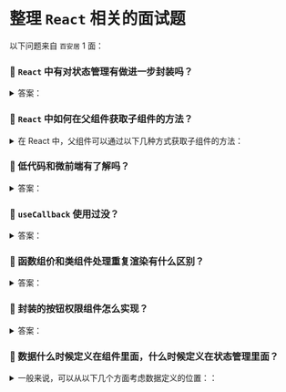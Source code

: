 # 整理 `React` 相关的面试题

以下问题来自 `百安居` 1 面：

### 🔴 `React` 中有对状态管理有做进一步封装吗？

<details>

<summary>答案：</summary>

`React` 本身除了 `useContext` 和 `useReducer` 之外，没有内置的复杂状态管理方案，但它的生态系统中有很多流行的状态管理库，为复杂组件间的状态管理提供了进一步的封装和优化。

### 主要的解决方案和封装

1. **`Context API`：**

- `React` 提供了 `Context API`，可以不用通过每一层组件传递 `props` 的情况下，全局共享状态。
- 但当应用程序变得复杂时，单靠 `Context API` 管理状态会变得繁琐，并且可能导致性能问题，特别是组件不必要的重新渲染。

2. **`React Redux`：**

- 提供了一种可预测的方式来管理和集中应用的状态。
- 通过中间件（如 `redux-thunk` 或 `redux-saga`），`Redux` 可以处理副作用。
- 此外，`React-Redux` 可以更高效地将 `Redux` 与 `React` 组件结合起来。

> `Redux Toolkit`：`Redux` 的封装，简化了传统 `Redux` 的配置，减少了样板代码，并提供了处理异步逻辑的 `createAsyncThunk` 工具。

3. **`Recoil`：**

- `Facebook` 开发的一个状态管理库，旨在与 `React` 的并发模式无缝工作。
- 它专注于高效地管理全局和派生状态，允许更细粒度的响应式更新。
- 只有使用了特定状态的组件会在该状态变化时重新渲染。

4. **`Zustand`：**

- 一个小巧、快速、可扩展的状态管理库
- 提供了一个简单的 `API` 来管理全局和局部状态，并避免不必要的重新渲染。
- 相比 `Redux` 更简洁，适用于小到中型项目。

5. **`Jotai`：**

- 另一个轻量级的状态管理库，基于 `React` 的 `Context API` 构建
- 提供了一种更结构化的方式来管理 `atoms`（状态单元）。
- 它使不同状态之间的依赖关系更加显式化，类似 `Recoil`，可以做到细粒度的更新。

6. **`MobX`：**

- 专注于简洁和响应式编程，允许状态自动派生和更新，减少手动将状态连接到组件的需求。
- `React` 组件可以观察状态的变化，`MobX` 确保只进行必要的最少量的重新渲染。

7. **`React Query`：**

- 虽然 `React Query` 不是纯粹的状态管理库，但它是管理服务器状态（如 `API` 数据）的利器
- 简化了数据获取逻辑、缓存、同步和更新等操作，特别适合处理异步数据。

### 总结:

`React` 的核心功能可以通过不同的状态管理解决方案得到扩展，如 `Redux`、`Recoil`、`MobX` 等。这些解决方案根据项目的复杂性，为状态管理提供了不同的优化，通常在管理大规模应用时提升性能并简化代码组织。具体使用哪一个取决于项目的需求。

</details>

### 🔴 `React` 中如何在父组件获取子组件的方法？

<details>

<summary>在 React 中，父组件可以通过以下几种方式获取子组件的方法：</summary>

### 一、使用 `refs`

1. 在父组件中创建一个 `ref`：

```tsx
const RefParentCom: FC = () => {
  const comRef = useRef();
  return (
    <div>
      <p>Ref parent component</p>
      <p>
        <button onClick={() => comRef.current?.callChildMethod()}>
          click me
        </button>
      </p>
      <hr />
      <RefSubCom ref={comRef} />
    </div>
  );
};
```

2. 在子组件中暴露需要被父组件调用的方法：

```tsx
const RefSubCom = forwardRef<SubRefInstance>((_, ref) => {
  useImperativeHandle(ref, () => ({
    callChildMethod: () => console.log("Ref child method called"),
  }));
  return <p>Ref children component</p>;
});
interface SubRefInstance {
  callChildMethod: () => viod;
}
```

完整实例：https://codepen.io/levi0001/pen/oNKBwwa

### 二、通过 `context` 父组件调用子组件的方法

1. 创建一个 `context`，并包裹在父子组件最外层：

```tsx
const ConnContext = createContext<ConnInstance>({} as ConnInstance);
const App: FC = () => {
  return (
    <ConnContext.Provider value={{}}>
      <ParentComponent>
        <SubComponent />
      </ParentComponent>
    </ConnContext.Provider>
  );
};
interface ConnInstance {
  callChildMethod?: () => void;
}
```

2. 子组价获取 `context` 并绑定方法

```tsx
const SubComponent: FC = () => {
  const conn = useContext(ConnContext);
  useEffect(() => {
    conn.callChildMethod = () => console.log("call sub method");
  }, [conn]);
  return <p>Sub children component</p>;
};
```

3. 父组价通过 `context` 调用子组件的方法

```tsx
const ParentComponent: FC<PropsWithChildren> = ({ children }) => {
  const conn = useContext(ConnContext);
  return (
    <div>
      <p>Parent children component</p>
      <p>
        <button onClick={() => conn?.callChildMethod()}>click me</button>
      </p>
      <hr />
      {children}
    </div>
  );
};
```

完整实例：https://codepen.io/levi0001/pen/YzmNQvb

</details>

### 🔴 低代码和微前端有了解吗？

<details>

<summary>答案：</summary>

### 低代码

低代码是一种快速开发应用程序的方法，有以下几个特性：

1. **特点**：可视化开发、提高产出速度、降低开发门槛
2. **优势**：提高效率、降低人力成本、易于维护
3. **应用场景**：企业内部管理系统、移动应用开发、数据可视化
4. **数据发展**：随着技术的不断进步，低代码开发平台将越来越智能化，能够自动生成更多的代码，进一步提高开发效率。同时，低代码开发也将与人工智能、大数据等技术相结合，为企业提供更强大的解决方案。

由于我本人对 `formily` 比较了解，所以结合 `formily` 的特性在低代码中发挥的用途，我总结的 `formily` 记录：https://github.com/cgfeel/formily

- 提供了开箱即用的开源低代码编辑器
- 采用 `MVVM` 设计模式，精确渲染，将视图模型抽象出来，然后在 DSL 模板层消费
- 提供领域模型，可以多字段联动，主动、被动受控
- 提供点对点的路径系统，能够在低代码中匹配、筛查特定字段
- 细粒度极高的生命周期，从顶层的表单，到底层的字段，从创建到更新，每一个阶段都有对应生命周期
- 协议驱动，提供 `schema`，可以完美通过 `json` 驱动视图
- 分层架构，主要分为 4 大库
  - `@formily/reactive`：数据记录，状态更新
  - `@formily/core`：模型解析、生命周期
  - `@formily/react`：桥接 `react`，使其拥有调用 `formily` 能力
  - `@formily/antd-v5`：`UI` 库之一，作为模型下的组件库，也可以自定义或适配第三方库

### 微前端

微前端是一种将前端应用拆分为多个独立小型前端应用的架构模式。

**主要特点**

1. **独立开发**：各个微前端应用可以由不同的团队独立开发，使用不同的技术栈，提高开发效率。
2. **独立部署**：每个微前端应用可以独立部署，不影响其他应用，实现快速迭代。
3. **技术栈无关**：允许在一个项目中集成不同技术栈的应用，增加了技术选型的灵活性。

**优势**

1. **提升开发效率**：团队可以专注于特定的微前端应用，减少开发过程中的冲突和协调成本。
2. **增强可维护性**：较小的代码库更容易理解和维护。
3. **灵活升级**：可以逐步升级单个微前端应用，而无需对整个系统进行大规模升级。

**实现方式**

1. **路由分发**：通过路由将不同的 `URL` 分配给不同的微前端应用，如：`qiankun`、`single-spa`。
2. **组合式应用**：将多个微前端应用组合在一个页面中，通过 `iframe` 进行管理，如：`wujie` 降级模式 `degradee`。
3. **微组件化**：将微前端应用封装成 `web-component`，在主应用中动态加载，如：`micro-app`、`wujie` 默认模式。

我总结的微前端记录：https://github.com/cgfeel/zf-micro-app

</details>

### 🔴 `useCallback` 使用过没？

<details>

<summary>答案：</summary>

`useCallback` 是 `React` 中的一个 `Hook`。它用于返回一个 `memoized` 回调函数，在依赖项不变的情况下，多次渲染之间始终返回相同的函数实例。这有助于避免在组件重新渲染时，因为回调函数的重新创建而导致子组件不必要的重新渲染。

**使用场景**

1. 当把回调函数传递给子组件时，如果这个回调函数在每次父组件渲染时都重新创建，可能会导致子组件的性能问题。使用 `useCallback` 可以避免这种情况。
2. 在优化性能时，对于一些复杂的计算或可能频繁触发重新渲染的场景，使用 `useCallback` 可以确保只有在必要的时候才重新计算回调函数。

**示例用法**

```tsx
import { FC, useCallback } from "react";

const MyComponent: FC = () => {
  const handleClick = useCallback(() => {
    console.log("Button clicked");
  }, []);

  return <button onClick={handleClick}>Click me</button>;
};

export default MyComponent;
```

在这个例子中 `handleClick` 回调函数在组件初次渲染时创建一次，因为依赖项数组为空。如果有依赖项，只有当依赖项发生变化时，才会重新创建回调函数。

</details>

### 🔴 函数组价和类组件处理重复渲染有什么区别？

<details>

<summary>答案：</summary>

**函数组件**

1. 利用 `React.memo`：将函数组件包裹在 `React.memo` 中来实现浅比较 `props` 的方式来减少重复渲染。当组件的 `props` 没有变化时，组件不会重新渲染。
2. 依赖优化：在使用 `useEffect`、`useMemo` 和 `useCallback` 等 Hook 时，可以通过精确指定依赖项数组来控制何时触发副作用和计算新的值，从而避免不必要的重复渲染。

`React.memo` 默认是浅比较，可以通过第 2 个参数进行深度检查：

```tsx
import { FC, memo } from "react";

const MyComponent: FC<MyComProps> = ({ value }) => <>component: {value}</>;

interface MyComProps {
  value: string;
}

export default memo(MyComponent, (prev, next) => prev.value !== next.value);
```

**类组件**

1. `shouldComponentUpdate`：重写类组件的 `shouldComponentUpdate` 方法来进行更细粒度的控制，决定是否进行重新渲染。该方法接收新的 `props` 和 `state` 作为参数，通过比较它们与当前的 `props` 和 `state`，返回一个布尔值来决定是否重新渲染组件。
2. `PureComponent`：类组件可以继承 `React.PureComponent`，它会对 `props` 和 `state` 进行浅比较来决定是否重新渲染组件。但只进行浅比较，不够灵活。

总的来说，函数组件在处理重复渲染时更加简洁和灵活，可以通过 `hook` 和 `React.memo` 等方式进行优化。而类组件则需要通过重写特定方法或继承特定类来实现类似的效果，相对来说较为复杂。

</details>

### 🔴 封装的按钮权限组件怎么实现？

<details>

<summary>答案：</summary>

根据传递的 `props` 检查对应的状态，给出对应的视图

1. 创建按钮组件通过 `props` 判断权限

```tsx
const CustomButton: FC<PropsWithChildren<CustomButtonProps>> = ({
  children,
  permissionKey,
}) => {
  const group = ["add", "edit"];
  return group.includes(permissionKey) ? (
    <button>{children}</button>
  ) : (
    <button disabled>{children}</button>
  );
};
```

2. 提供不同的 `key` 使用组件

```tsx
const App: FC = () => (
  <>
    <CustomButton permissionKey="add">Add</CustomButton>{" "}
    <CustomButton permissionKey="disable">Del</CustomButton>
  </>
);
```

完整演示：https://codepen.io/levi0001/pen/abepYKK

**总结**

在实际应用中，可以根据具体的权限管理方案来获取用户权限信息，比如从后端获取用户角色信息后进行判断，或者使用状态管理库来存储和管理权限状态。同时，可以根据需要扩展组件的功能，如添加不同的按钮样式、处理点击事件等。

</details>

### 🔴 数据什么时候定义在组件里面，什么时候定义在状态管理里面？

<details>

<summary>一般来说，可以从以下几个方面考虑数据定义的位置：：</summary>

**定义在组件里面：**

- 当数据仅在特定组件内部使用，并且不会被其他组件共享或影响多个组件状态时，可以定义在组件内部。
- 如果数据的生命周期与组件的生命周期紧密相关，随着组件的创建而创建，销毁而销毁，适合放在组件里。
- 对于一些临时的、局部的、快速变化且不需要在多个地方同步的数据，可以放在组件内。

**定义在状态管理里面：**

- 当数据需要在多个组件之间共享和同步时，应该放在状态管理中。比如用户的登录状态、购物车中的商品信息等，这些数据可能会被多个不同的组件访问和修改。
- 如果数据的变化会引起多个组件的状态更新，为了更好地管理这种复杂的状态变化，将数据放在状态管理中可以集中处理状态的更新逻辑。
- 对于一些全局的、持久化的数据，如应用的配置信息等，适合放在状态管理中，以便在整个应用中随时访问和修改。

</details>
